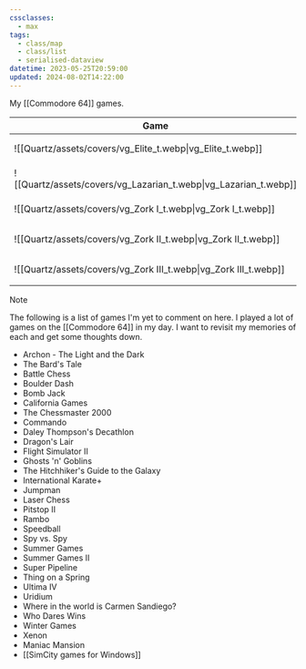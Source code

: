```yaml
---
cssclasses:
  - max
tags:
  - class/map
  - class/list
  - serialised-dataview
datetime: 2023-05-25T20:59:00
updated: 2024-08-02T14:22:00
---
```

My [[Commodore 64]] games.

<!-- QueryToSerialize: table without id embed(link(thumbnail)) as "Game", file.link as "", rating as Rating, link(split( filter(file.tags, (t) => startswith(t, "#status") )[0], "/" )[1]) as Status from #class/video-game where contains(platform, [[Commodore 64]]) sort file.name -->
<!-- SerializedQuery: table without id embed(link(thumbnail)) as "Game", file.link as "", rating as Rating, link(split( filter(file.tags, (t) => startswith(t, "#status") )[0], "/" )[1]) as Status from #class/video-game where contains(platform, [[Commodore 64]]) sort file.name -->

| Game                                                             |                                        | Rating                                 | Status                                   |
| ---------------------------------------------------------------- | -------------------------------------- | -------------------------------------- | ---------------------------------------- |
| ![[Quartz/assets/covers/vg_Elite_t.webp\|vg_Elite_t.webp]]       | [[Quartz/notes/Elite.md\|Elite]]       | [[Quartz/notes/5-star.md\|⭐️⭐️⭐️⭐️⭐️]] | [[Quartz/notes/completed.md\|completed]] |
| ![[Quartz/assets/covers/vg_Lazarian_t.webp\|vg_Lazarian_t.webp]] | [[Quartz/notes/Lazarian.md\|Lazarian]] | [[Quartz/notes/3-star.md\|⭐️⭐️⭐️]]     | [[Quartz/notes/completed.md\|completed]] |
| ![[Quartz/assets/covers/vg_Zork I_t.webp\|vg_Zork I_t.webp]]     | [[Quartz/notes/Zork I.md\|Zork I]]     | [[Quartz/notes/5-star.md\|⭐️⭐️⭐️⭐️⭐️]] | [[Quartz/notes/completed.md\|completed]] |
| ![[Quartz/assets/covers/vg_Zork II_t.webp\|vg_Zork II_t.webp]]   | [[Quartz/notes/Zork II.md\|Zork II]]   | [[Quartz/notes/3-star.md\|⭐️⭐️⭐️]]     | [[Quartz/notes/completed.md\|completed]] |
| ![[Quartz/assets/covers/vg_Zork III_t.webp\|vg_Zork III_t.webp]] | [[Quartz/notes/Zork III.md\|Zork III]] | [[Quartz/notes/3-star.md\|⭐️⭐️⭐️]]     | [[Quartz/notes/completed.md\|completed]] |
<!-- SerializedQuery END -->

> [!note]
> The following is a list of games I'm yet to comment on here. I played a lot of games on the [[Commodore 64]] in my day. I want to revisit my memories of each and get some thoughts down.
> 
> - Archon - The Light and the Dark
> - The Bard's Tale
> - Battle Chess 
> - Boulder Dash
> - Bomb Jack
> - California Games
> - The Chessmaster 2000
> - Commando
> - Daley Thompson's Decathlon
> - Dragon's Lair
> - Flight Simulator II
> - Ghosts 'n' Goblins
> - The Hitchhiker's Guide to the Galaxy
> - International Karate+
> - Jumpman
> - Laser Chess
> - Pitstop II
> - Rambo
> - Speedball
> - Spy vs. Spy
> - Summer Games
> - Summer Games II
> - Super Pipeline
> - Thing on a Spring
> - Ultima IV
> - Uridium
> - Where in the world is Carmen Sandiego?
> - Who Dares Wins
> - Winter Games
> - Xenon
> - Maniac Mansion
> - [[SimCity games for Windows]]

